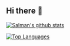 ## Hi there 👋

[![Salman's github stats](https://github-readme-stats.vercel.app/api?username=DarkSoulWind&count_private=false&show_icons=true&theme=gruvbox)](https://github-readme-stats.vercel.app/api?username=DarkSoulWind&count_private=false&show_icons=true&theme=gruvbox)

[![Top Languages](https://github-readme-stats.vercel.app/api/top-langs/?username=DarkSoulWind&hide=html&theme=gruvbox)](https://github-readme-stats.vercel.app/api/top-langs/?username=DarkSoulWind&hide=html,typescript&theme=gruvbox)
